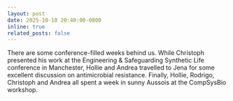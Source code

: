 ```yaml
---
layout: post
date: 2025-10-10 20:40:00-0800
inline: true
related_posts: false
---
```


There are some conference-filled weeks behind us. While Christoph presented his work at the Engineering & Safeguarding 
Synthetic Life conference in Manchester, Hollie and Andrea travelled to Jena for some excellent discussion on 
antimicrobial resistance. Finally, Hollie, Rodrigo, Christoph and Andrea all spent a week in sunny Aussois at the 
CompSysBio workshop.